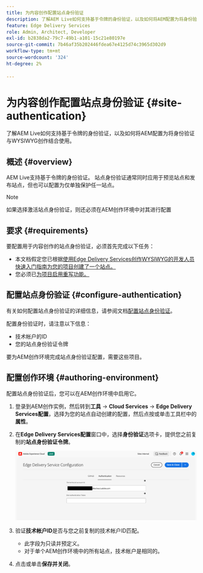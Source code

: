 ```yaml
---
title: 为内容创作配置站点身份验证
description: 了解AEM Live如何支持基于令牌的身份验证，以及如何将AEM配置为将身份验证与WYSIWYG创作结合使用。
feature: Edge Delivery Services
role: Admin, Architect, Developer
exl-id: b2838da2-79c7-49b1-a101-15c21e80197e
source-git-commit: 7b46af35b202446fdea67e4125d74c3965d302d9
workflow-type: tm+mt
source-wordcount: '324'
ht-degree: 2%

---
```


# 为内容创作配置站点身份验证 {#site-authentication}

了解AEM Live如何支持基于令牌的身份验证，以及如何将AEM配置为将身份验证与WYSIWYG创作结合使用。

## 概述 {#overview}

AEM Live支持基于令牌的身份验证。 站点身份验证通常同时应用于预览站点和发布站点，但也可以配置为仅单独保护任一站点。

>[!NOTE]
>
>如果选择激活站点身份验证，则还必须在AEM创作环境中对其进行配置

## 要求 {#requirements}

要配置用于内容创作的站点身份验证，必须首先完成以下任务：

* 本文档假定您已根据[使用Edge Delivery Services创作WYSIWYG的开发人员快速入门指南为您的项目创建了一个站点。](/help/edge/wysiwyg-authoring/edge-dev-getting-started.md)
* 您必须已[为项目启用重写功能。](/help/edge/wysiwyg-authoring/repoless.md)

## 配置站点身份验证 {#configure-authentication}

有关如何配置站点身份验证的详细信息，请参阅文档[配置站点身份验证](https://www.aem.live/docs/authentication-setup-site)。

配置身份验证时，请注意以下信息：

* 技术帐户的ID
* 您的站点身份验证令牌

要为AEM创作环境完成站点身份验证配置，需要这些项目。

## 配置创作环境 {#authoring-environment}

配置站点身份验证后，您可以在AEM创作环境中启用它。

1. 登录到AEM创作实例，然后转到&#x200B;**工具** -> **Cloud Services** -> **Edge Delivery Services配置**，选择为您的站点自动创建的配置，然后点按或单击工具栏中的&#x200B;**属性**。
1. 在&#x200B;**Edge Delivery Services配置**&#x200B;窗口中，选择&#x200B;**身份验证**&#x200B;选项卡，提供您之前复制的&#x200B;**站点身份验证令牌**。

   ![Edge Delivery Services配置](/help/edge/wysiwyg-authoring/assets/site-authentication/configure-aem-author.png)

1. 验证&#x200B;**技术帐户ID**&#x200B;是否与您之前复制的技术帐户ID匹配。

   * 此字段为只读并预定义。
   * 对于单个AEM创作环境中的所有站点，技术帐户是相同的。

1. 点击或单击&#x200B;**保存并关闭**。
